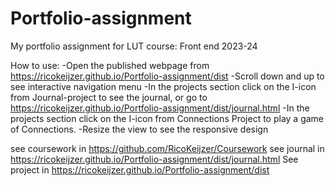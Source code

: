 # Portfolio-assignment

My portfolio assignment for LUT course: Front end 2023-24

How to use:
-Open the published webpage from https://ricokeijzer.github.io/Portfolio-assignment/dist
-Scroll down and up to see interactive navigation menu
-In the projects section click on the I-icon from Journal-project to see the journal, or go to https://ricokeijzer.github.io/Portfolio-assignment/dist/journal.html
-In the projects section click on the I-icon from Connections Project to play a game of Connections.
-Resize the view to see the responsive design

see coursework in https://github.com/RicoKeijzer/Coursework
see journal in https://ricokeijzer.github.io/Portfolio-assignment/dist/journal.html
See project in https://ricokeijzer.github.io/Portfolio-assignment/dist
